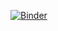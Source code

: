 [![Binder](https://mybinder.org/badge_logo.svg)](https://mybinder.org/v2/gh/dskmgmt/Projectile-Motion-Simulator/HEAD?labpath=%2Fbinder%2FProjectileMotionSim.ipynb)
